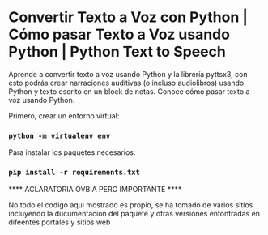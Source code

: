 # Convertir Texto a Voz con Python | Cómo pasar Texto a Voz usando Python | Python Text to Speech

Aprende a convertir texto a voz usando Python y la librería pyttsx3, con esto podrás crear narraciones auditivas (o incluso audiolibros) usando Python y texto escrito en un block de notas. Conoce cómo pasar texto a voz usando Python.

Primero, crear un entorno virtual:
### `python -m virtualenv env`

Para instalar los paquetes necesarios:
### `pip install -r requirements.txt`

**** ACLARATORIA OVBIA PERO IMPORTANTE ****

 No todo el codigo aqui mostrado es propio, se ha tomado de varios sitios incluyendo la ducumentacion del paquete y otras versiones entontradas en difeentes portales y sitios web
